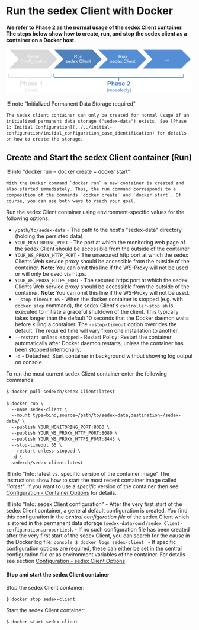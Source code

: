 # Run the sedex Client with Docker 

**We refer to Phase 2 as the normal usage of the sedex Client container. The steps below show how to create, run, and stop the sedex client as a container on a Docker host.**



![Phase 2: Run the container](/assets/v6/phase-2.png)


!!! note "Initialized Permanent Data Storage required"

    The sedex client container can only be created for normal usage if an initialized permanent data storage ("sedex-data") exists. See [Phase 1: Initial Configuration](../../initial-configuration/initial_configuration_case_identification) for details on how to create the storage.


## Create and Start the sedex Client container (Run)

!!! info "docker run = docker create + docker start"

    With the Docker command `docker run` a new container is created and also started immediately. Thus, the run command corresponds to a composition of the commands `docker create` and `docker start`. Of course, you can use both ways to reach your goal.

Run the sedex Client container using environment-specific values for the following options:

- `/path/to/sedex-data` - The path to the host's "sedex-data" directory (holding the persisted data)
- `YOUR_MONITORING_PORT` - The port at which the monitoring web page of the sedex Client should be accessible from the outside of the container
- `YOUR_WS_PROXY_HTTP_PORT` - The unsecured http port at which the sedex Clients Web service proxy should be accessible from the outside of the
  container. **Note:** You can omit this line if the WS-Proxy will not be used or will only be used via https.
- `YOUR_WS_PROXY_HTTPS_PORT` - The secured https port at which the sedex Clients Web service proxy should be accessible from the outside of the
  container. **Note:** You can omit this line if the WS-Proxy will not be used.
- `--stop-timeout 65` - When the docker container is stopped (e.g. with `docker stop` command), the sedex Client's `controller-stop.sh` is executed to initiate a graceful shutdown of the client. This typically takes longer than the default 10 seconds that the Docker daemon waits before killing a container.
  The `--stop-timeout` option overrides the default. The required time will vary from one installation to another.
- `--restart unless-stopped` - Restart Policy: Restart the container automatically after Docker daemon restarts, unless the container has been stopped intentionally. 
- `-d` - Detached: Start container in background without showing log output on console.

<!-- Start a new section to get Markdown to consider the following as code and not part of the list... -->

To run the most current sedex Client container enter the following commands:
```console
$ docker pull sedexch/sedex Client:latest

$ docker run \
  --name sedex-client \
  --mount type=bind,source=/path/to/sedex-data,destination=/sedex-data/ \
  --publish YOUR_MONITORING_PORT:8000 \
  --publish YOUR_WS_PROXY_HTTP_PORT:8080 \
  --publish YOUR_WS_PROXY_HTTPS_PORT:8443 \
  --stop-timeout 65 \
  --restart unless-stopped \
  -d \
  sedexch/sedex-client:latest
```

!!! info "Info: latest vs. specific version of the container image"
    The instructions show how to start the most recent container image called *"latest"*.
    If you want to use a *specific* version of the container then see [Configuration - Container Options](../../configuration/container-options) for details.

!!! info "Info: sedex Client configuration"
    - After the very first start of the sedex Client container, a general default configuration is created. You find this configuration in the *central configuration file* of the sedex Client which is stored in the permanent data storage (`sedex-data/conf/sedex Client-configuration.properties`). 
    - If no such configuration file has been created after the very first start of the sedex Client, you can search for the cause in the Docker log file:
    ```console
    $ docker logs sedex-client
    ```
    - If specific configuration options are required, these can either be set in the central configuration file or as environment variables of the container. For details see section [Configuration - sedex Client Options](../../configuration/sedex-client-options).

    

#### Stop and start the sedex Client container

Stop the sedex Client container:
```console
$ docker stop sedex-client
```

Start the sedex Client container:
```console
$ docker start sedex-client
```

